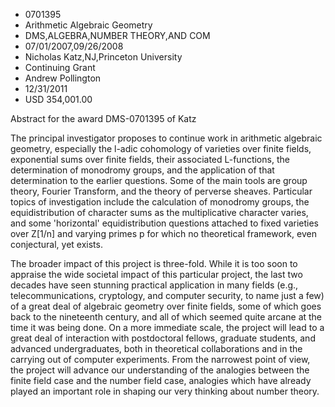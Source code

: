 
* 0701395
* Arithmetic Algebraic Geometry
* DMS,ALGEBRA,NUMBER THEORY,AND COM
* 07/01/2007,09/26/2008
* Nicholas Katz,NJ,Princeton University
* Continuing Grant
* Andrew Pollington
* 12/31/2011
* USD 354,001.00

Abstract for the award DMS-0701395 of Katz

The principal investigator proposes to continue work in arithmetic algebraic
geometry, especially the l-adic cohomology of varieties over finite fields,
exponential sums over finite fields, their associated L-functions, the
determination of monodromy groups, and the application of that determination to
the earlier questions. Some of the main tools are group theory, Fourier
Transform, and the theory of perverse sheaves. Particular topics of
investigation include the calculation of monodromy groups, the equidistribution
of character sums as the multiplicative character varies, and some 'horizontal'
equidistribution questions attached to fixed varieties over Z[1/n] and varying
primes p for which no theoretical framework, even conjectural, yet exists.

The broader impact of this project is three-fold. While it is too soon to
appraise the wide societal impact of this particular project, the last two
decades have seen stunning practical application in many fields (e.g.,
telecommunications, cryptology, and computer security, to name just a few) of a
great deal of algebraic geometry over finite fields, some of which goes back to
the nineteenth century, and all of which seemed quite arcane at the time it was
being done. On a more immediate scale, the project will lead to a great deal of
interaction with postdoctoral fellows, graduate students, and advanced
undergraduates, both in theoretical collaborations and in the carrying out of
computer experiments. From the narrowest point of view, the project will advance
our understanding of the analogies between the finite field case and the number
field case, analogies which have already played an important role in shaping our
very thinking about number theory.
